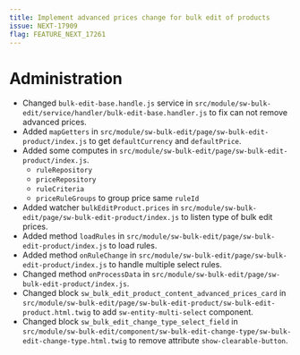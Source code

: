 ```yaml
---
title: Implement advanced prices change for bulk edit of products
issue: NEXT-17909
flag: FEATURE_NEXT_17261
---
```

# Administration
* Changed `bulk-edit-base.handle.js` service in `src/module/sw-bulk-edit/service/handler/bulk-edit-base.handler.js` to fix can not remove advanced prices.
* Added `mapGetters` in `src/module/sw-bulk-edit/page/sw-bulk-edit-product/index.js` to get `defaultCurrency` and `defaultPrice`.
* Added some computes in `src/module/sw-bulk-edit/page/sw-bulk-edit-product/index.js`.
  * `ruleRepository`
  * `priceRepository`
  * `ruleCriteria`
  * `priceRuleGroups` to group price same `ruleId`
* Added watcher `bulkEditProduct.prices` in `src/module/sw-bulk-edit/page/sw-bulk-edit-product/index.js` to listen type of bulk edit prices.
* Added method `loadRules` in `src/module/sw-bulk-edit/page/sw-bulk-edit-product/index.js` to load rules.
* Added method `onRuleChange` in `src/module/sw-bulk-edit/page/sw-bulk-edit-product/index.js` to handle multiple select rules.
* Changed method `onProcessData` in `src/module/sw-bulk-edit/page/sw-bulk-edit-product/index.js`.
* Changed block `sw_bulk_edit_product_content_advanced_prices_card` in `src/module/sw-bulk-edit/page/sw-bulk-edit-product/sw-bulk-edit-product.html.twig` to add `sw-entity-multi-select` component.
* Changed block `sw_bulk_edit_change_type_select_field` in `src/module/sw-bulk-edit/component/sw-bulk-edit-change-type/sw-bulk-edit-change-type.html.twig` to remove attribute `show-clearable-button`.
